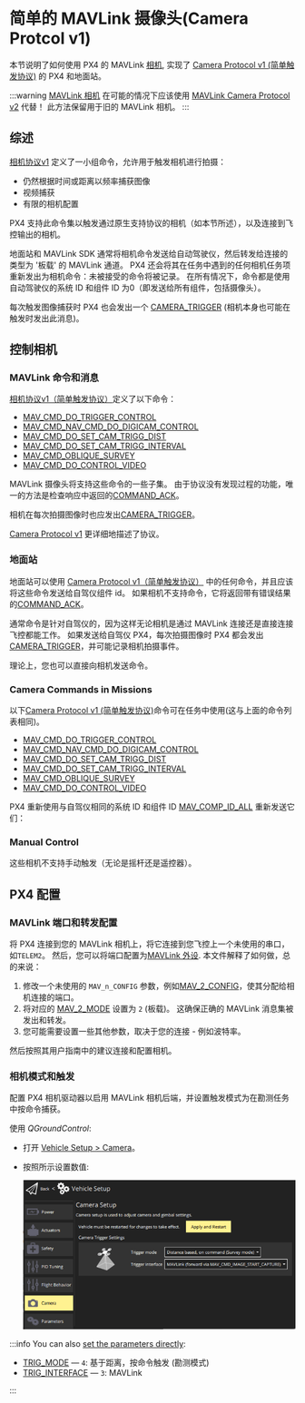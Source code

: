 # 简单的 MAVLink 摄像头(Camera Protcol v1)

本节说明了如何使用 PX4 的 MAVLink [相机](../camera/index.md), 实现了 [Camera Protocol v1 (简单触发协议)](https://mavlink.io/en/services/camera_v1.html) 的 PX4 和地面站。

:::warning
[MAVLink 相机](../camera/mavlink_v2_camera.md) 在可能的情况下应该使用 [MAVLink Camera Protocol v2](https://mavlink.io/en/services/camera.html) 代替！
此方法保留用于旧的 MAVLink 相机。
:::

## 综述

[相机协议v1](https://mavlink.io/zh/services/camera_v1.html) 定义了一小组命令，允许用于触发相机进行拍摄：

- 仍然根据时间或距离以频率捕获图像
- 视频捕获
- 有限的相机配置

PX4 支持此命令集以触发通过原生支持协议的相机（如本节所述），以及连接到飞控输出的相机。

地面站和 MAVLink SDK 通常将相机命令发送给自动驾驶仪，然后转发给连接的类型为 '板载' 的 MAVLink 通道。
PX4 还会将其在任务中遇到的任何相机任务项重新发出为相机命令：未被接受的命令将被记录。
在所有情况下，命令都是使用自动驾驶仪的系统 ID 和组件 ID 为0（即发送给所有组件，包括摄像头）。

每次触发图像捕获时 PX4 也会发出一个 [CAMERA_TRIGGER](https://mavlink.io/en/messages/common.html#CAMERA_TRIGGER) (相机本身也可能在触发时发出此消息)。

## 控制相机

### MAVLink 命令和消息

[相机协议v1（简单触发协议）](https://mavlink.io/en/services/camera_v1.html)定义了以下命令：

- [MAV_CMD_DO_TRIGGER_CONTROL](https://mavlink.io/en/messages/common.html#MAV_CMD_DO_TRIGGER_CONTROL)
- [MAV_CMD_NAV_CMD_DO_DIGICAM_CONTROL](https://mavlink.io/en/messages/common.html#MAV_CMD_NAV_CMD_DO_DIGICAM_CONTROL)
- [MAV_CMD_DO_SET_CAM_TRIGG_DIST](https://mavlink.io/en/messages/common.html#MAV_CMD_DO_SET_CAM_TRIGG_DIST)
- [MAV_CMD_DO_SET_CAM_TRIGG_INTERVAL](https://mavlink.io/en/messages/common.html#MAV_CMD_DO_SET_CAM_TRIGG_INTERVAL)
- [MAV_CMD_OBLIQUE_SURVEY](https://mavlink.io/en/messages/common.html#MAV_CMD_OBLIQUE_SURVEY)
- [MAV_CMD_DO_CONTROL_VIDEO](https://mavlink.io/en/messages/common.html#MAV_CMD_DO_CONTROL_VIDEO)

MAVLink 摄像头将支持这些命令的一些子集。
由于协议没有发现过程的功能，唯一的方法是检查响应中返回的[COMMAND_ACK](https://mavlink.io/en/messages/common.html#COMMAND_ACK)。

相机在每次拍摄图像时也应发出[CAMERA_TRIGGER](https://mavlink.io/en/messages/common.html#CAMERA_TRIGGER)。

[Camera Protocol v1](https://mavlink.io/zh/services/camera_v1.html) 更详细地描述了协议。

### 地面站

地面站可以使用 [Camera Protocol v1（简单触发协议）](https://mavlink.io/en/services/camera_v1.html) 中的任何命令，并且应该将这些命令发送给自驾仪组件 id。
如果相机不支持命令，它将返回带有错误结果的[COMMAND_ACK](https://mavlink.io/en/messages/common.html#COMMAND_ACK)。

通常命令是针对自驾仪的，因为这样无论相机是通过 MAVLink 连接还是直接连接飞控都能工作。
如果发送给自驾仪 PX4，每次拍摄图像时 PX4 都会发出[CAMERA_TRIGGER](https://mavlink.io/en/messages/common.html#CAMERA_TRIGGER)，并可能记录相机拍摄事件。

<!-- "May" because the camera feedback module is "supposed"  to log just camera capture from a capture pin connected to camera hotshoe, but currently logs all camera trigger events from the camera trigger driver https://github.com/PX4/PX4-Autopilot/pull/23103 -->

理论上，您也可以直接向相机发送命令。

### Camera Commands in Missions

以下[Camera Protocol v1 (简单触发协议)](https://mavlink.io/en/services/camera_v1.html)命令可在任务中使用(这与上面的命令列表相同)。

- [MAV_CMD_DO_TRIGGER_CONTROL](https://mavlink.io/en/messages/common.html#MAV_CMD_DO_TRIGGER_CONTROL)
- [MAV_CMD_NAV_CMD_DO_DIGICAM_CONTROL](https://mavlink.io/en/messages/common.html#MAV_CMD_NAV_CMD_DO_DIGICAM_CONTROL)
- [MAV_CMD_DO_SET_CAM_TRIGG_DIST](https://mavlink.io/en/messages/common.html#MAV_CMD_DO_SET_CAM_TRIGG_DIST)
- [MAV_CMD_DO_SET_CAM_TRIGG_INTERVAL](https://mavlink.io/en/messages/common.html#MAV_CMD_DO_SET_CAM_TRIGG_INTERVAL)
- [MAV_CMD_OBLIQUE_SURVEY](https://mavlink.io/en/messages/common.html#MAV_CMD_OBLIQUE_SURVEY)
- [MAV_CMD_DO_CONTROL_VIDEO](https://mavlink.io/en/messages/common.html#MAV_CMD_DO_CONTROL_VIDEO)

PX4 重新使用与自驾仪相同的系统 ID 和组件 ID [MAV_COMP_ID_ALL](https://mavlink.io/en/messages/common.html#MAV_COMP_ID_ALL) 重新发送它们：

<!-- See camera_architecture.md topic for detail on how this is implemented -->

### Manual Control

这些相机不支持手动触发（无论是摇杆还是遥控器）。

## PX4 配置

<!-- set up the mode and triggering -->

### MAVLink 端口和转发配置

将 PX4 连接到您的 MAVLink 相机上，将它连接到您飞控上一个未使用的串口，如`TELEM2`。
然后，您可以将端口配置为[MAVLink 外设](../peripherals/mavlink_peripherals.md).
本文件解释了如何做，总的来说：

1. 修改一个未使用的 `MAV_n_CONFIG` 参数，例如[MAV_2_CONFIG](../advanced_config/parameter_reference.md#MAV_2_CONFIG)，使其分配给相机连接的端口。
2. 将对应的 [MAV_2_MODE](../advanced_config/parameter_reference.md#MAV_2_MODE) 设置为 `2` (板载)。
   这确保正确的 MAVLink 消息集被发出和转发。
3. 您可能需要设置一些其他参数，取决于您的连接 - 例如波特率。

然后按照其用户指南中的建议连接和配置相机。

<!-- Removed this because I am pretty sure forwarding happens automatically for this set. Keeping it simple.
1. Set [MAV_2_FORWARD](../advanced_config/parameter_reference.md#MAV_2_FORWARD) if you want to enable forwarding of MAVLink messages to other ports, such as the one that is connected to the ground station.
-->

### 相机模式和触发

配置 PX4 相机驱动器以启用 MAVLink 相机后端，并设置触发模式为在勘测任务中按命令捕获。

使用 _QGroundControl_:

- 打开 [Vehicle Setup > Camera](https://docs.qgroundcontrol.com/master/zh/qgc-user-guide/setup_view/camera.html#px4-camera-setup)。
- 按照所示设置数值:

  ![相机设置界面 - 触发模式和 MAVLink 接口](../../assets/camera/mavlink_camera_settings.png)

:::info
You can also [set the parameters directly](../advanced_config/parameters.md):

- [TRIG_MODE](../advanced_config/parameter_reference.md#TRIG_MODE) — `4`: 基于距离，按命令触发 (勘测模式)
- [TRIG_INTERFACE](../advanced_config/parameter_reference.md#TRIG_INTERFACE) — `3`: MAVLink

:::
